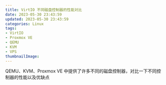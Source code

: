 ```yaml
---
title: VirtIO 不同磁盘控制器的性能对比
date: 2023-05-30 23:43:59
updated: 2023-05-30 23:43:59
categories: Linux
tags:
- VirtIO
- Proxmox VE
- QEMU
- KVM
- VPS
thumbnailImage: 
---
```

QEMU、KVM、Proxmox VE 中提供了许多不同的磁盘控制器，对比一下不同控制器的性能以及优缺点  
<!-- more -->
